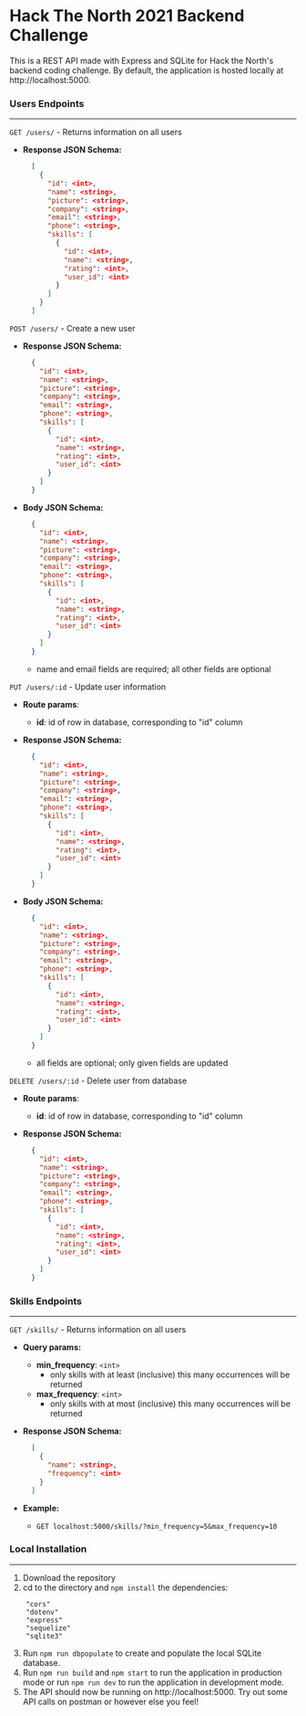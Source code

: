 # Hack The North 2021 Backend Challenge

This is a REST API made with Express and SQLite for Hack the North's backend coding challenge. By default, the application is hosted locally at http://localhost:5000.

### Users Endpoints
---

`GET /users/` - Returns information on all users

- **Response JSON Schema:**

  ```json
    [
      {
        "id": <int>,
        "name": <string>,
        "picture": <string>,
        "company": <string>,
        "email": <string>,
        "phone": <string>,
        "skills": [
          {
            "id": <int>,
            "name": <string>,
            "rating": <int>,
            "user_id": <int>
          }
        ]
      }
    ]
  ```

`POST /users/` - Create a new user

- **Response JSON Schema:**

  ```json
    {
      "id": <int>,
      "name": <string>,
      "picture": <string>,
      "company": <string>,
      "email": <string>,
      "phone": <string>,
      "skills": [
        {
          "id": <int>,
          "name": <string>,
          "rating": <int>,
          "user_id": <int>
        }
      ]
    }
  ```

- **Body JSON Schema:**

  ```json
    {
      "id": <int>,
      "name": <string>,
      "picture": <string>,
      "company": <string>,
      "email": <string>,
      "phone": <string>,
      "skills": [
        {
          "id": <int>,
          "name": <string>,
          "rating": <int>,
          "user_id": <int>
        }
      ]
    }
  ```

  - name and email fields are required; all other fields are optional

`PUT /users/:id` - Update user information

- **Route params**:
  - **id**: id of row in database, corresponding to "id" column
- **Response JSON Schema:**

  ```json
    {
      "id": <int>,
      "name": <string>,
      "picture": <string>,
      "company": <string>,
      "email": <string>,
      "phone": <string>,
      "skills": [
        {
          "id": <int>,
          "name": <string>,
          "rating": <int>,
          "user_id": <int>
        }
      ]
    }
  ```

- **Body JSON Schema:**

  ```json
    {
      "id": <int>,
      "name": <string>,
      "picture": <string>,
      "company": <string>,
      "email": <string>,
      "phone": <string>,
      "skills": [
        {
          "id": <int>,
          "name": <string>,
          "rating": <int>,
          "user_id": <int>
        }
      ]
    }
  ```

  - all fields are optional; only given fields are updated

`DELETE /users/:id` - Delete user from database

- **Route params**:
  - **id**: id of row in database, corresponding to "id" column
- **Response JSON Schema:**

  ```json
    {
      "id": <int>,
      "name": <string>,
      "picture": <string>,
      "company": <string>,
      "email": <string>,
      "phone": <string>,
      "skills": [
        {
          "id": <int>,
          "name": <string>,
          "rating": <int>,
          "user_id": <int>
        }
      ]
    }
  ```

### Skills Endpoints

---

`GET /skills/` - Returns information on all users

- **Query params:**

  - **min_frequency**: `<int>`
    - only skills with at least (inclusive) this many occurrences will be returned
  - **max_frequency**: `<int>`
    - only skills with at most (inclusive) this many occurrences will be returned

- **Response JSON Schema:**

  ```json
    [
      {
        "name": <string>,
        "frequency": <int>
      }
    ]
  ```

- **Example:**
  - `GET localhost:5000/skills/?min_frequency=5&max_frequency=10`

### Local Installation

---

1. Download the repository
2. cd to the directory and `npm install` the dependencies:

```
    "cors"
    "dotenv"
    "express"
    "sequelize"
    "sqlite3"
```

3. Run `npm run dbpopulate` to create and populate the local SQLite database.
4. Run `npm run build` and `npm start` to run the application in production mode or run `npm run dev` to run the application in development mode.
5. The API should now be running on http://localhost:5000. Try out some API calls on postman or however else you feel!

